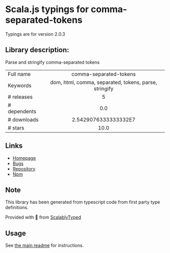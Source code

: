 
# Scala.js typings for comma-separated-tokens

Typings are for version 2.0.3

## Library description:
Parse and stringify comma-separated tokens

|                    |                 |
| ------------------ | :-------------: |
| Full name          | comma-separated-tokens |
| Keywords           | dom, html, comma, separated, tokens, parse, stringify |
| # releases         | 5 |
| # dependents       | 0.0 |
| # downloads        | 2.5429076333333332E7 |
| # stars            | 10.0 |

## Links
- [Homepage](https://github.com/wooorm/comma-separated-tokens#readme)
- [Bugs](https://github.com/wooorm/comma-separated-tokens/issues)
- [Repository](https://github.com/wooorm/comma-separated-tokens)
- [Npm](https://www.npmjs.com/package/comma-separated-tokens)
    


## Note
This library has been generated from typescript code from first party type definitions.

Provided with :purple_heart: from [ScalablyTyped](https://github.com/oyvindberg/ScalablyTyped)

## Usage
See [the main readme](../../readme.md) for instructions.


